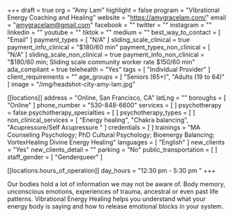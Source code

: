 +++
draft = true
org = "Amy Lam"
highlight = false
program = "Vibrational Energy Coaching and Healing"
website = "https://amygracelam.com/"
email = "amygracelam@gmail.com"
facebook = ""
twitter = ""
instagram = ""
linkedin = ""
youtube = ""
tiktok = ""
medium = ""
best_way_to_contact = [ "Email" ]
payment_types = [ "N/A" ]
sliding_scale_clinical = true
payment_info_clinical = "$180/60 min"
payment_types_non_clinical = [ "N/A" ]
sliding_scale_non_clinical = true
payment_info_non_clinical = "$180/60 min; Sliding scale community worker rate $150/60 min"
ada_compliant = true
telehealth = "Yes"
tags = [ "Individual Provider" ]
client_requirements = ""
age_groups = [ "Seniors (65+)", "Adults (19 to 64)" ]
image = "/img/headshot-city-amy-lam.jpg"

[[locations]]
address = "Online, San Francisco, CA"
latLng = ""
boroughs = [ "Online" ]
phone_number = "530-848-6600"
services = [ ]
psychotherapy = false
psychotherapy_specialties = [ ]
psychotherapy_types = [ ]
non_clinical_services = [
  "Energy healing",
  "Chakra balancing",
  "Acupressure/Self Acupressure "
]
credentials = [ ]
trainings = "MA Counseling Psychology; PhD Cultural Psychology; Bioenergy Balancing; VortexHealing Divine Energy Healing"
languages = [ "English" ]
new_clients = "Yes"
new_clients_detail = ""
parking = "No"
public_transportation = [ ]
staff_gender = [ "Genderqueer" ]

  [[locations.hours_of_operation]]
  day_hours = "12:30 pm - 5:30 pm "
+++

Our bodies hold a lot of information we may not be aware of. Body memory, unconscious emotions, experiences of trauma, ancestral or even past life patterns. Vibrational Energy Healing helps you understand what your energy body is saying and how to release emotional blocks in your system.
